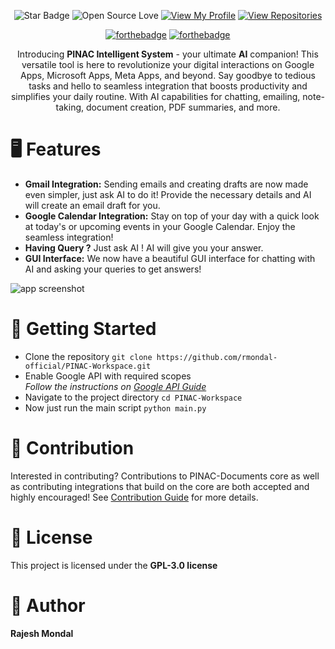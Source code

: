 <img src="https://github.com/rmondal-official/PINAC/blob/main/readme_assets/readme_header.png" alt="">
<div align="middle">
  
![Star Badge](https://img.shields.io/static/v1?label=%F0%9F%8C%9F&message=If%20Useful&style=style=flat&color=BC4E99)
![Open Source Love](https://badges.frapsoft.com/os/v1/open-source.svg?v=103)
[![View My Profile](https://img.shields.io/badge/View-My_Profile-green?logo=GitHub)](https://github.com/rmondal-official)
[![View Repositories](https://img.shields.io/badge/View-My_Repositories-blue?logo=GitHub)](https://github.com/rmondal-official?tab=repositories)

[![forthebadge](https://forthebadge.com/images/badges/built-with-love.svg)](https://forthebadge.com)
[![forthebadge](https://forthebadge.com/images/badges/made-with-python.svg)](https://forthebadge.com)

Introducing <b>PINAC Intelligent System</b> - your ultimate <b>AI</b> companion! This versatile tool is here to revolutionize your digital interactions on Google Apps, Microsoft Apps, Meta Apps, and beyond. Say goodbye to tedious tasks and hello to seamless integration that boosts productivity and simplifies your daily routine. With AI capabilities for chatting, emailing, note-taking, document creation, PDF summaries, and more.   
</div>  

# 🖥️ Features
- **Gmail Integration:** Sending emails and creating drafts are now made even simpler, just ask AI to do it! Provide the necessary details and AI will create an email draft for you.
- **Google Calendar Integration:** Stay on top of your day with a quick look at today's or upcoming events in your Google Calendar. Enjoy the seamless integration!
- **Having Query ?** Just ask AI ! AI will give you your answer.
- **GUI Interface:** We now have a beautiful GUI interface for chatting with AI and asking your queries to get answers!
<img src="https://github.com/rmondal-official/PINAC/blob/main/readme_assets/app_screenshot.jpg" alt="app screenshot">

# 🚀 Getting Started
- Clone the repository `git clone https://github.com/rmondal-official/PINAC-Workspace.git`
- Enable Google API with required scopes  
  _Follow the instructions on <a href="https://github.com/rmondal-official/PINAC-Workspace/blob/main/Google%20API%20Guide.md">Google API Guide_</a>
- Navigate to the project directory `cd PINAC-Workspace`
- Now just run the main script `python main.py`

# 🎉 Contribution
Interested in contributing? Contributions to PINAC-Documents core as well as contributing integrations that build on the core are both accepted and highly encouraged! See <a href="https://github.com/rmondal-official/PINAK/blob/main/CONTRIBUTING.md">Contribution Guide</a> for more details.

# 📄 License 
This project is licensed under the **GPL-3.0 license**   

# 🤖 Author
**Rajesh Mondal**
